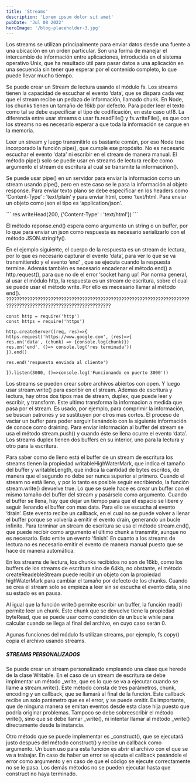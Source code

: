 ```yaml
---
title: 'Streams'
description: 'Lorem ipsum dolor sit amet'
pubDate: 'Jul 08 2022'
heroImage: '/blog-placeholder-3.jpg'
---
```



Los streams se utilizan principalmente para enviar datos desde una fuente a una ubicación en un orden particular. Son una forma de manejar el intercambio de información entre aplicaciones, introducida en el sistema operativo Unix, que ha resultado útil para pasar datos a una aplicación en una secuencia sin tener que esperar por el contenido completo, lo que puede llevar mucho tiempo.

Se puede crear un Stream de lectura usando el módulo fs. Los streams tienen la capacidad de escuchar el evento ‘data’, que se dispara cada vez que el stream recibe un pedazo de información, llamado chunk. En Node, los chunks tienen un tamaño de 16kb por defecto. Para poder leer el texto como tal se debe especificar el tipo de codificación, en este caso utf8. La diferencia entre usar streams o usar fs.readFile() y fs.writeFile(), es que con los streams no es necesario esperar a que toda la información se cargue en la memoria.

Leer un stream y luego transmitirlo es bastante común, por eso Node trae incorporado la función pipe(), que cumple ese propósito. No es necesario escuchar el evento 'data' ni escribir en el stream de manera manual. El método pipe() solo se puede usar en streams de lectura recibe como argumento el stream de escritura al cual se transmite la informaciñon().

Se puede usar pipe() en un servidor para enviar la información como un stream usando pipe(), pero en este caso se le pasa la información al objeto response. Para enviar texto plano se debe especificar en los headers como ‘Content-Type’ : ‘text/plain’ y  para enviar html, como ‘text/html. Para enviar un objeto como json el tipo es ‘application/json’.

´´´
res.writeHead(200, {'Content-Type' : 'text/html'})
´´´

El método reponse.end() espera como argumento un string o un buffer, por lo que para enviar un json como respuesta es necesario serializarlo con el método JSON.stringify().

En el ejemplo siguiente, el cuerpo de la respuesta es un stream de lectura, por lo que es necesario capturar el evento ‘data’, para ver lo que se va transmitiendo y el evento ‘end’ , que se ejecuta cuando la respuesta termine. Además también es necesario encadenar el método end() a http.request(), para que no de el error ‘socket hang up’. Por norma general, al usar el módulo http, la respuesta es un stream de escritura, sobre el cual se puede usar el método write. Por ello es mecesario llamar al método end(). ??????????????????????????????????????????????????????????????????????????????????????????????????????????????

```
const http = require('http')
const https = require('https')

http.createServer((req, res)=>{
https.request('https://www.google.com', (res)=>{
res.on('data', (chunk) => {console.log(chunk)})
res.on('end', ()=> console.log('res terminada'))
}).end()

res.end('respuesta enviada al cliente')

}).listen(3000, ()=>console.log('Funcionando en puerto 3000'))
```

Los streams se pueden crear sobre archivos abiertos con open. Y luego usar stream.write() para escribir en el stream. Ademas de escritura y lectura, hay otros dos tipos mas de stream, duplex, que puede leer y escribir, y transform. Este ultimo transforma la informacion a medida que pasa por el stream. Es usado, por ejemplo, para comprimir la información, se buscan patrones y se sustituyen por otros mas cortos. El proceso de vaciar un buffer para poder serguir llenándolo con la siguiente información de conoce como draining. Para enviar información al buffer del stream se usa el método stream.push() y cuando éste se llena ocurre el evento ‘data’. Los streams duplex tienen dos buffers en su interior, uno para la lectura y otro para la escritura.

Para saber como de lleno está el buffer de un stream de escritura los streams tienen la propiedad writableHighWaterMark, que indica el tamaño del buffer y writableLength, que indica la cantidad de bytes escritos, de manera que el segundo no debe ser nunca superior al primero. Cuando el stream no está lleno, y por lo tanto es posible seguir escribiendo, la función stream.write() devuelve true. Lo que se suele hace es crear un buffer con el mismo tamaño del buffer del stream y pasárselo como argumento. Cuando el buffer se llena, hay que dejar un tiempo para que el espacio se libere y seguir llenando el buffer con mas data. Para ello se escucha al evento ‘drain’. Este evento recibe un callback, en el cual no se puede volver a llenar el buffer porque se volvería a emitir el evento drain, generando un bucle infinito. Para terminar un stream de escritura se usa el método stream.end(), que puede recibir como argumento el último chunk a transmitir, aunque no es necesario. Esto emite un evento ‘finish’. En cuanto a los streams de lectura no es necesario emitir el evento de manera manual puesto que se hace de manera automática.

En los streams de lectura, los chunks recibidos no son de 16kb, como los buffers de los streams de escritura sino de 64kb, no obstante, el método createReadebleStream puede recibir un objeto con la propiedad highWaterMark para cambiar el tamaño por defecto de los chunks. Cuando se crea el stream solo se empieza a leer sin se escucha el evento data, si no su estado es en pausa.

Al igual que la función write() permite escribir un buffer, la función read() permite leer un chunk. Este chunk que se devuelve tiene la propiedad byteRead, que se puede usar como condición de un bucle while para calcular cuando se llega al final del archivo, en cuyo caso serán 0.

Agunas funciones del módulo fs utilizan streams, por ejemplo, fs.copy() copia el archivo usando streams. 

##### STREAMS PERSONALIZADOS
Se puede crear un stream personalizado empleando una clase que herede de la clase Writable. En el caso de un stream de escritura se debe implmentar un método _write, que es lo que se va a ejecutar cuando se llame a stream.write(). Este método consta de tres parámetros, chunk, encoding y un callback, que se llamará al final de la función. Este callback recibe un solo parámetro que es el error, y se puede omitir. Es importante, que de ninguna manera se emitan eventos desde esta clase hija puesto que podría originar problemas. Tampoco se debe sobreescribir el método write(), sino que se debe llamar _write(), ni intentar llamar al método _write() directamente desde la instancia.

Otro método que se puede implementar es _construct(), que se ejecutará justo después del método construct() y recibe un callback como argumento. Un buen uso para esta función es abrir el archivo con el que se va a trabajar. En caso de haber un error se ejecuta el callback pasándole el error como argumento y en caso de que el código se ejecute correctamente no se le pasa. Los demás métodos no se pueden ejecutar hasta que construct no haya terminado.